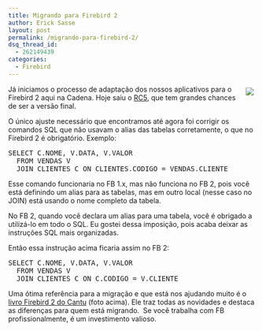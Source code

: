 ```yaml
---
title: Migrando para Firebird 2
author: Erick Sasse
layout: post
permalink: /migrando-para-firebird-2/
dsq_thread_id:
  - 262149439
categories:
  - Firebird
---
```

<img style="margin: 5px" src="http://www.firebase.com.br/fb/custimg/livro-fb2.jpg" align="right" />Já iniciamos o processo de adaptação dos nossos aplicativos para o Firebird 2 aqui na Cadena. Hoje saiu o [RC5][1], que tem grandes chances de ser a versão final.

O único ajuste necessário que encontramos até agora foi corrigir os comandos SQL que não usavam o alias das tabelas corretamente, o que no Firebird 2 é obrigatório. Exemplo:

<pre class="wp-code-highlight prettyprint">SELECT C.NOME, V.DATA, V.VALOR
  FROM VENDAS V
  JOIN CLIENTES C ON CLIENTES.CODIGO = VENDAS.CLIENTE
</pre>

Esse comando funcionaria no FB 1.x, mas não funciona no FB 2, pois você está definindo um alias para as tabelas, mas em outro local (nesse caso no JOIN) está usando o nome completo da tabela.

No FB 2, quando você declara um alias para uma tabela, você é obrigado a utilizá-lo em todo o SQL. Eu gostei dessa imposição, pois acaba deixar as instruções SQL mais organizadas.

Então essa instrução acima ficaria assim no FB 2:

<pre class="wp-code-highlight prettyprint">SELECT C.NOME, V.DATA, V.VALOR
  FROM VENDAS V
  JOIN CLIENTES C ON C.CODIGO = V.CLIENTE</pre>

Uma ótima referência para a migração e que está nos ajudando muito é o [livro Firebird 2 do Cantu][2]&nbsp;(foto acima).&nbsp;Ele traz todas as novidades e destaca as diferenças para quem está migrando.&nbsp; Se você trabalha com FB profissionalmente, é um investimento valioso.

 [1]: https://sourceforge.net/project/showfiles.php?group_id=9028&release_id=452742
 [2]: http://www.warmboot.com.br/fb/livro/fb2/